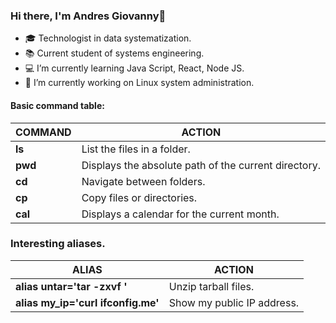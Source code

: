### Hi there, I'm Andres Giovanny👋

- 🎓 Technologist in data systematization.
- 📚 Current student of systems engineering.
- 💻 I’m currently learning Java Script, React, Node JS.
- 🐧 I’m currently working on Linux system administration.

#### Basic command table:
|  COMMAND  |    ACTION                |
|------|-------------------------------|
|  **ls**  |   List the files in a folder. |
|  **pwd** |   Displays the absolute path of the current directory. |
|  **cd**  |   Navigate between folders.   |
|  **cp**  |   Copy files or directories.  |
|  **cal** |   Displays a calendar for the current month.  |

### Interesting aliases.
|  ALIAS  |   ACTION    |
|---------|-------------|
|  **alias untar='tar -zxvf '**  |  Unzip tarball files.  |
|  **alias my_ip='curl ifconfig.me'**  |  Show my public IP address.  |
<!--
**angiovanny/angiovanny** is a ✨ _special_ ✨ repository because its `README.md` (this file) appears on your GitHub profile.

Here are some ideas to get you started:

- 🔭 I’m currently working on ...
- 🌱 I’m currently learning ...
- 👯 I’m looking to collaborate on ...
- 🤔 I’m looking for help with ...
- 💬 Ask me about ...
- 📫 How to reach me: ...
- 😄 Pronouns: ...
- ⚡ Fun fact: ...
-->
